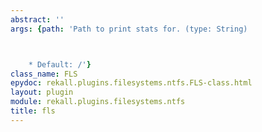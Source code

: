 ```yaml
---
abstract: ''
args: {path: 'Path to print stats for. (type: String)



    * Default: /'}
class_name: FLS
epydoc: rekall.plugins.filesystems.ntfs.FLS-class.html
layout: plugin
module: rekall.plugins.filesystems.ntfs
title: fls
---
```


